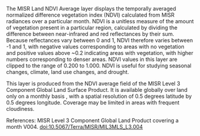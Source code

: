 The MISR Land NDVI Average layer displays the temporally averaged normalized difference vegetation index (NDVI) calculated from MISR radiances over a particular month. NDVI is a unitless measure of the amount of vegetation present in a particular region, calculated by dividing the difference between near-infrared and red reflectances by their sum. Because reflectances vary between 0 and 1, NDVI therefore varies between -1 and 1, with negative values corresponding to areas with no vegetation and positive values above ~0.2 indicating areas with vegetation, with higher numbers corresponding to denser areas. NDVI values in this layer are clipped to the range of 0.200 to 1.000. NDVI is useful for studying seasonal changes, climate, land use changes, and drought.

This layer is produced from the NDVI average field of the MISR Level 3 Component Global Land Surface Product. It is available globally over land only on a monthly basis , with a spatial resolution of 0.5 degrees latitude by 0.5 degrees longitude. Coverage may be limited in areas with frequent cloudiness.

References: MISR Level 3 Component Global Land Product covering a month V004. [doi:10.5067/Terra/MISR/MIL3MLS_L3.004](https://doi.org/10.5067/Terra/MISR/MIL3MLS_L3.004)

